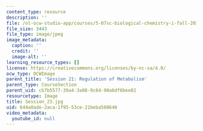 ```yaml
---
content_type: resource
description: ''
file: /ol-ocw-studio-app/courses/5-07sc-biological-chemistry-i-fall-2013/644a0ade2aca1f9553ce21beba588640_Session_23.jpg
file_size: 3443
file_type: image/jpeg
image_metadata:
  caption: ''
  credit: ''
  image-alt: ''
learning_resource_types: []
license: https://creativecommons.org/licenses/by-nc-sa/4.0/
ocw_type: OCWImage
parent_title: 'Session 21: Regulation of Metabolism'
parent_type: CourseSection
parent_uid: cb7b5577-39a4-3a08-9c64-90a6df6bee82
resourcetype: Image
title: Session_23.jpg
uid: 644a0ade-2aca-1f95-53ce-21beba588640
video_metadata:
  youtube_id: null
---
```

